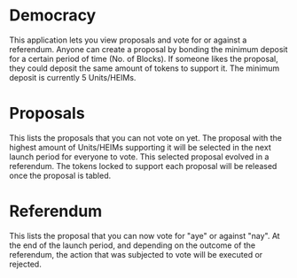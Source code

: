# Democracy

This application lets you view proposals and vote for or against a referendum.
Anyone can create a proposal by bonding the minimum deposit for a certain period of time (No. of Blocks). If someone likes the proposal, they could deposit the same amount of tokens to support it. The minimum deposit is currently 5 Units/HEIMs.

# Proposals

This lists the proposals that you can not vote on yet. The proposal with the highest amount of Units/HEIMs supporting it will be selected in the next launch period for everyone to vote. This selected proposal evolved in a referendum. The tokens locked to support each proposal will be released once the proposal is tabled.

# Referendum

This lists the proposal that you can now vote for "aye" or against "nay".
At the end of the launch period, and depending on the outcome of the referendum, the action that was subjected to vote will be executed or rejected.
